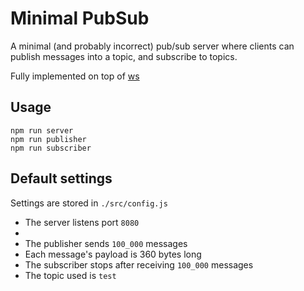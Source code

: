 # Minimal PubSub

A minimal (and probably incorrect) pub/sub server where clients can publish messages into a topic, and subscribe to topics.

Fully implemented on top of [ws](https://www.npmjs.com/package/ws)

## Usage

```shell
npm run server
npm run publisher
npm run subscriber
```

## Default settings

Settings are stored in `./src/config.js`

- The server listens port `8080`
-
- The publisher sends `100_000` messages
- Each message's payload is 360 bytes long
- The subscriber stops after receiving `100_000` messages
- The topic used is `test`